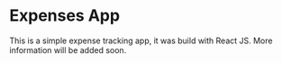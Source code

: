 # Expenses App
This is a simple expense tracking app, it was build with React JS. More information will be added soon.